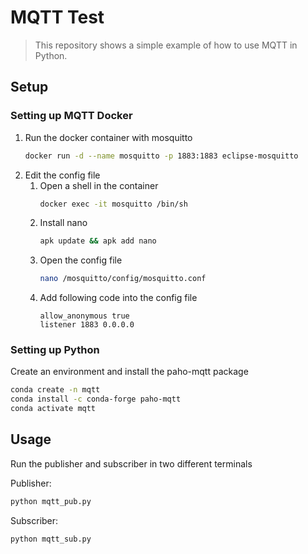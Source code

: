 # MQTT Test

> This repository shows a simple example of how to use MQTT in Python.

## Setup

### Setting up MQTT Docker

1. Run the docker container with mosquitto
    ```sh
    docker run -d --name mosquitto -p 1883:1883 eclipse-mosquitto
    ```
2. Edit the config file
    1. Open a shell in the container
        ```sh
        docker exec -it mosquitto /bin/sh
        ```
    2. Install nano
        ```sh
        apk update && apk add nano
        ```
    3. Open the config file
        ```sh
        nano /mosquitto/config/mosquitto.conf
        ```
    4. Add following code into the config file
        ```
        allow_anonymous true
        listener 1883 0.0.0.0
        ```

### Setting up Python

Create an environment and install the paho-mqtt package

```sh
conda create -n mqtt
conda install -c conda-forge paho-mqtt
conda activate mqtt
```

## Usage

Run the publisher and subscriber in two different terminals

Publisher:

```sh
python mqtt_pub.py
```

Subscriber:

```sh
python mqtt_sub.py
```
